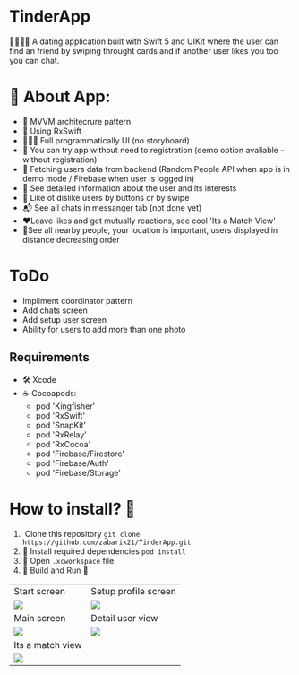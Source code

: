 # TinderApp
🙎‍♂️🙍‍♀️ A dating application built with Swift 5 and UIKit where the user can find an friend by swiping throught cards and  if another user likes you too you can chat.

# 📲 About App: 
- 📐 MVVM architecrure pattern
- 🚀 Using RxSwift
- 👨🏿‍🦯 Full programmatically UI (no storyboard) 
- 🤝 You can try app without need to registration (demo option avaliable - without registration)
- 📡 Fetching users data from backend (Random People API when app is in demo mode / Firebase when user is logged in)
- 🎫 See detailed information about the user and its interests
- 💌 Like ot dislike users by buttons or by swipe
- 📬 See all chats in messanger tab (not done yet)
- ❤️Leave likes and get mutually reactions, see cool 'Its a Match View'
- 🔮See all nearby people, your location is important, users displayed in distance decreasing order

# ToDo
- Impliment coordinator pattern
- Add chats screen
- Add setup user screen
- Ability for users to add more than one photo

## Requirements
* 🛠 Xcode 
* ☕️ Cocoapods: 
  - pod 'Kingfisher'
  - pod 'RxSwift'
  - pod 'SnapKit'
  - pod 'RxRelay'
  - pod 'RxCocoa'
  - pod 'Firebase/Firestore'
  - pod 'Firebase/Auth'
  - pod 'Firebase/Storage'

# How to install? 🤔
1. ️ Clone this repository
`git clone https://github.com/zabarik21/TinderApp.git`
2. 💽 Install required dependencies
`pod install`
3. 🍾 Open `.xcworkspace` file
4. 🔨 Build and Run 🏃

<table>
  <tr>
    <td>Start screen</td>
    <td>Setup profile screen</td>
  </tr>
  <tr>
    <td><img src="https://i.ibb.co/8dyby3g/Simulator-Screen-Shot-i-Phone-13-mini-2022-07-13-at-16-32-03.png"></td>
    <td><img src="https://i.ibb.co/mh9SNTF/Simulator-Screen-Shot-i-Phone-13-mini-2022-07-13-at-16-33-03.png"></td>
  </tr>
  <tr>
    <td>Main screen</td>
    <td>Detail user view</td>
  </tr>
  <tr>
    <td><img src="https://i.postimg.cc/9QGdcZ0n/main-screen.png"></td>
    <td><img src="https://i.postimg.cc/85stH4B0/userview.png"></td>
  </tr>
   <tr>
    <td> Its a match view </td>
  </tr>
   <tr>
    <td> <img src="https://i.postimg.cc/yNxT5DhY/Simulator-Screen-Shot-i-Phone-13-mini-2022-08-01-at-17-33-38.png"> </td>
  </tr>
 </table>
